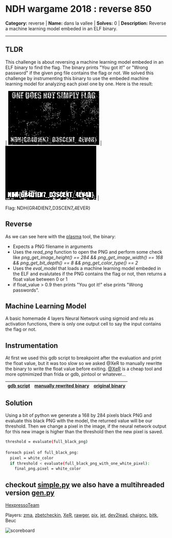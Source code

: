 # NDH wargame 2018 : reverse 850

**Category:** reverse |
**Name:** dans la vallee |
**Solves:** 0 |
**Description:** Reverse a machine learning model embeded in an ELF binary.

___
## TLDR
This challenge is about reversing a machine learning model embeded in an ELF binary to find the flag. The binary prints "You got it!" or "Wrong password" if the given png file contains the flag or not. We solved this challenge by instrumenting this binary to use the embeded machine learning model for analyzing each pixel one by one. Here is the result:

| ![flag](flag.png) | ![quick_flag](quick_flag.png) |

Flag: NDH{GR4DIEN7_D3SCEN7_4EVER}


## Reverse

As we can see here with the [plasma](https://github.com/plasma-disassembler/plasma) tool, the binary:
- Expects a PNG filename in arguments
- Uses the *read_png* function to open the PNG and perform some check like *png_get_image_height() == 284 && png_get_image_width() == 168 && png_get_bit_depth() == 8 && png_get_color_type() == 2*
- Uses the *eval_model* that loads a machine learning model embeded in the ELF and evalutates if the PNG contains the flag or not, then returns  a float value between 0 or 1
- if float_value > 0.9 then prints "You got it!" else prints "Wrong passwords".

## Machine Learning Model

A basic homemade 4 layers Neural Network using sigmoid and relu as activation functions, there is only one output cell to say the input contains the flag or not.

## Instrumentation

At first we used this gdb script to breakpoint after the evaluation and print the float value, but it was too slow so we asked @XeR to manually rewritte the binary to write the float value before exiting. [@XeR](https://github.com/XeR) is a cheap tool and more optmimized than frida or gdb, pintool or whatever...

| [gdb script](gdb.gdbinit) | [manually rewrited binary](fast) | [original binary](adam_not_eve) |
| --- | --- | --- |

## Solution

Using a bit of python we generate a 168 by 284 pixels black PNG and evaluate this black PNG with the model, the returned value will be our threshold. Then we change a pixel in the image, if the neural network output for this new image is higher than the threshold then the new pixel is saved.

```sh
threshold = evaluate(full_black_png)

foreach pixel of full_black_png:
  pixel = white_color
  if threshold < evaluate(full_black_png_with_one_white_pixel):
    final_png.pixel = white_color
```

checkout [simple.py](simple.py) we also have a multihreaded version [gen.py](gen.py)
----
[HexpressoTeam](https://twitter.com/HexpressoCTF)

Players: [zma](https://twitter.com/_zm_a), [zbetcheckin](https://twitter.com/zbetcheckin), [XeR](https://github.com/XeR), [rawger](https://twitter.com/_rawger), [pix](https://twitter.com/pix), [jet](https://twitter.com/___jet_), [dev2lead](https://twitter.com/dev2lead), [chaignc](https://twitter.com/chaignc), [bitk](https://twitter.com/BitK_), Beuc

![scoreboard](https://raw.githubusercontent.com/nongiach/writeups_ctf/master/2018/ndh_wargame/scoreboard.jpg)
